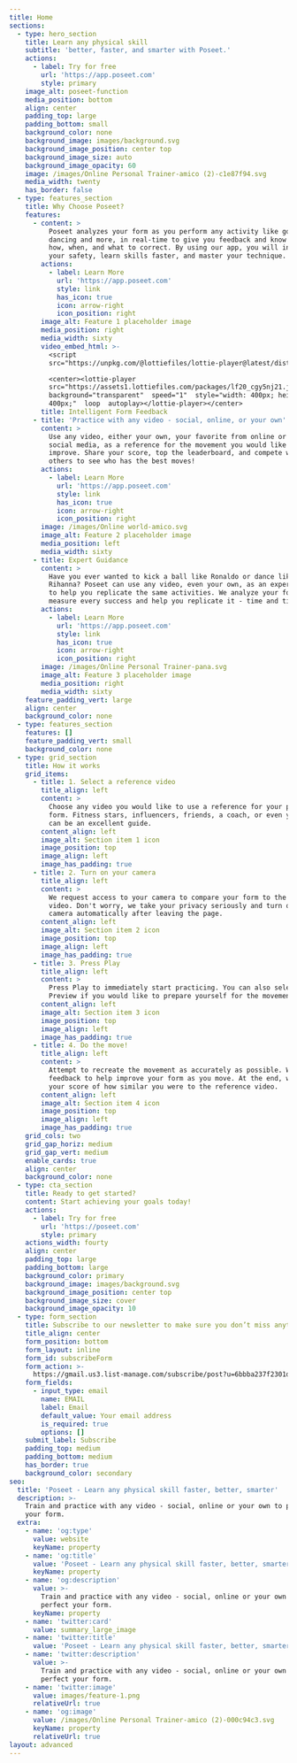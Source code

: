 ```yaml
---
title: Home
sections:
  - type: hero_section
    title: Learn any physical skill
    subtitle: 'better, faster, and smarter with Poseet.'
    actions:
      - label: Try for free
        url: 'https://app.poseet.com'
        style: primary
    image_alt: poseet-function
    media_position: bottom
    align: center
    padding_top: large
    padding_bottom: small
    background_color: none
    background_image: images/background.svg
    background_image_position: center top
    background_image_size: auto
    background_image_opacity: 60
    image: /images/Online Personal Trainer-amico (2)-c1e87f94.svg
    media_width: twenty
    has_border: false
  - type: features_section
    title: Why Choose Poseet?
    features:
      - content: >
          Poseet analyzes your form as you perform any activity like golf, yoga,
          dancing and more, in real-time to give you feedback and know exactly
          how, when, and what to correct. By using our app, you will increase
          your safety, learn skills faster, and master your technique.
        actions:
          - label: Learn More
            url: 'https://app.poseet.com'
            style: link
            has_icon: true
            icon: arrow-right
            icon_position: right
        image_alt: Feature 1 placeholder image
        media_position: right
        media_width: sixty
        video_embed_html: >-
          <script
          src="https://unpkg.com/@lottiefiles/lottie-player@latest/dist/lottie-player.js"></script>

          <center><lottie-player
          src="https://assets1.lottiefiles.com/packages/lf20_cgy5nj21.json" 
          background="transparent"  speed="1"  style="width: 400px; height:
          400px;"  loop  autoplay></lottie-player></center>
        title: Intelligent Form Feedback
      - title: 'Practice with any video - social, online, or your own'
        content: >
          Use any video, either your own, your favorite from online or from
          social media, as a reference for the movement you would like to
          improve. Share your score, top the leaderboard, and compete with
          others to see who has the best moves!
        actions:
          - label: Learn More
            url: 'https://app.poseet.com'
            style: link
            has_icon: true
            icon: arrow-right
            icon_position: right
        image: /images/Online world-amico.svg
        image_alt: Feature 2 placeholder image
        media_position: left
        media_width: sixty
      - title: Expert Guidance
        content: >
          Have you ever wanted to kick a ball like Ronaldo or dance like
          Rihanna? Poseet can use any video, even your own, as an expert guide
          to help you replicate the same activities. We analyze your form to
          measure every success and help you replicate it - time and time again.
        actions:
          - label: Learn More
            url: 'https://app.poseet.com'
            style: link
            has_icon: true
            icon: arrow-right
            icon_position: right
        image: /images/Online Personal Trainer-pana.svg
        image_alt: Feature 3 placeholder image
        media_position: right
        media_width: sixty
    feature_padding_vert: large
    align: center
    background_color: none
  - type: features_section
    features: []
    feature_padding_vert: small
    background_color: none
  - type: grid_section
    title: How it works
    grid_items:
      - title: 1. Select a reference video
        title_align: left
        content: >
          Choose any video you would like to use a reference for your perfect
          form. Fitness stars, influencers, friends, a coach, or even yourself
          can be an excellent guide.
        content_align: left
        image_alt: Section item 1 icon
        image_position: top
        image_align: left
        image_has_padding: true
      - title: 2. Turn on your camera
        title_align: left
        content: >
          We request access to your camera to compare your form to the reference
          video. Don't worry, we take your privacy seriously and turn off the
          camera automatically after leaving the page.
        content_align: left
        image_alt: Section item 2 icon
        image_position: top
        image_align: left
        image_has_padding: true
      - title: 3. Press Play
        title_align: left
        content: >
          Press Play to immediately start practicing. You can also select
          Preview if you would like to prepare yourself for the movement first.
        content_align: left
        image_alt: Section item 3 icon
        image_position: top
        image_align: left
        image_has_padding: true
      - title: 4. Do the move!
        title_align: left
        content: >
          Attempt to recreate the movement as accurately as possible. We provide
          feedback to help improve your form as you move. At the end, we'll show
          your score of how similar you were to the reference video.
        content_align: left
        image_alt: Section item 4 icon
        image_position: top
        image_align: left
        image_has_padding: true
    grid_cols: two
    grid_gap_horiz: medium
    grid_gap_vert: medium
    enable_cards: true
    align: center
    background_color: none
  - type: cta_section
    title: Ready to get started?
    content: Start achieving your goals today!
    actions:
      - label: Try for free
        url: 'https://poseet.com'
        style: primary
    actions_width: fourty
    align: center
    padding_top: large
    padding_bottom: large
    background_color: primary
    background_image: images/background.svg
    background_image_position: center top
    background_image_size: cover
    background_image_opacity: 10
  - type: form_section
    title: Subscribe to our newsletter to make sure you don’t miss anything
    title_align: center
    form_position: bottom
    form_layout: inline
    form_id: subscribeForm
    form_action: >-
      https://gmail.us3.list-manage.com/subscribe/post?u=6bbba237f2301d590d83b67ef&amp;id=bff745b8bf
    form_fields:
      - input_type: email
        name: EMAIL
        label: Email
        default_value: Your email address
        is_required: true
        options: []
    submit_label: Subscribe
    padding_top: medium
    padding_bottom: medium
    has_border: true
    background_color: secondary
seo:
  title: 'Poseet - Learn any physical skill faster, better, smarter'
  description: >-
    Train and practice with any video - social, online or your own to perfect
    your form.
  extra:
    - name: 'og:type'
      value: website
      keyName: property
    - name: 'og:title'
      value: 'Poseet - Learn any physical skill faster, better, smarter'
      keyName: property
    - name: 'og:description'
      value: >-
        Train and practice with any video - social, online or your own to
        perfect your form.
      keyName: property
    - name: 'twitter:card'
      value: summary_large_image
    - name: 'twitter:title'
      value: 'Poseet - Learn any physical skill faster, better, smarter'
    - name: 'twitter:description'
      value: >-
        Train and practice with any video - social, online or your own to
        perfect your form.
    - name: 'twitter:image'
      value: images/feature-1.png
      relativeUrl: true
    - name: 'og:image'
      value: /images/Online Personal Trainer-amico (2)-000c94c3.svg
      keyName: property
      relativeUrl: true
layout: advanced
---
```


